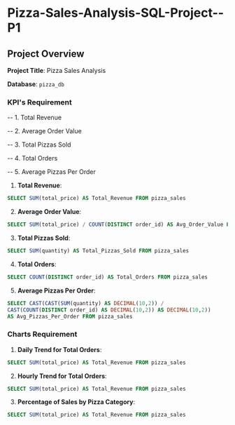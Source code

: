 # Pizza-Sales-Analysis-SQL-Project--P1


## Project Overview

**Project Title**: Pizza Sales Analysis  

**Database**: `pizza_db`


### KPI's Requirement

-- 1. Total Revenue

-- 2. Average Order Value

-- 3. Total Pizzas Sold

-- 4. Total Orders

-- 5. Average Pizzas Per Order



1. **Total Revenue**:
```sql
SELECT SUM(total_price) AS Total_Revenue FROM pizza_sales
```

2. **Average Order Value**:
```sql
SELECT SUM(total_price) / COUNT(DISTINCT order_id) AS Avg_Order_Value FROM pizza_sales
```

3. **Total Pizzas Sold**:
```sql
SELECT SUM(quantity) AS Total_Pizzas_Sold FROM pizza_sales
```

4. **Total Orders**:
```sql
SELECT COUNT(DISTINCT order_id) AS Total_Orders FROM pizza_sales
```

5. **Average Pizzas Per Order**:
```sql
SELECT CAST(CAST(SUM(quantity) AS DECIMAL(10,2)) / 
CAST(COUNT(DISTINCT order_id) AS DECIMAL(10,2)) AS DECIMAL(10,2)) 
AS Avg_Pizzas_Per_Order FROM pizza_sales
```


### Charts Requirement


1. **Daily Trend for Total Orders**:
```sql
SELECT SUM(total_price) AS Total_Revenue FROM pizza_sales
```


2. **Hourly Trend for Total Orders**:
```sql
SELECT SUM(total_price) AS Total_Revenue FROM pizza_sales
```


3. **Percentage of Sales by Pizza Category**:
```sql
SELECT SUM(total_price) AS Total_Revenue FROM pizza_sales
```







